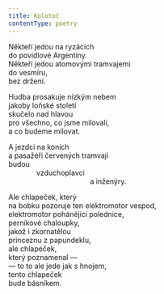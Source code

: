 ```yaml
---
title: Kolotoč
contentType: poetry
---
```


<section>

Někteří jedou na ryzácích  
do povidlové Argentiny.  
Někteří jedou atomovými tramvajemi  
do vesmíru,  
bez držení.

Hudba prosakuje nízkým nebem  
jakoby loňské století  
skučelo nad hlavou  
pro všechno, co jsme milovali,  
a co budeme milovat.

A jezdci na koních  
a pasažéři červených tramvají  
budou  
              vzduchoplavci  
                                         a inženýry.

Ale chlapeček, který  
na bobku pozoruje ten elektromotor vespod,  
elektromotor pohánějící polednice,  
perníkové chaloupky,  
jakož i zkornatělou  
princeznu z papundeklu,  
ale chlapeček,  
který poznamenal —  
— to to ale jede jak s hnojem,  
tento chlapeček  
bude básníkem.

</section>
